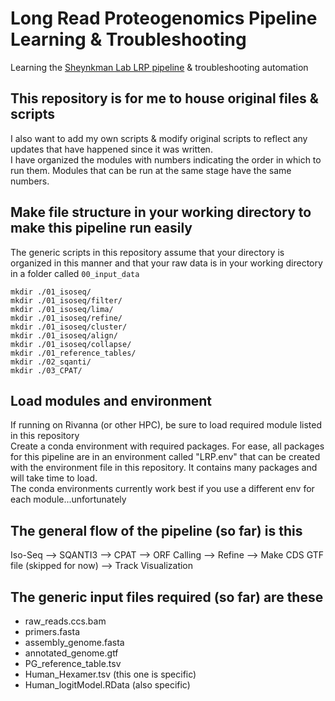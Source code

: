 # Long Read Proteogenomics Pipeline Learning & Troubleshooting
Learning the [Sheynkman Lab LRP pipeline](https://github.com/sheynkman-lab/Long-Read-Proteogenomics) &amp; troubleshooting automation

## This repository is for me to house original files & scripts
I also want to add my own scripts & modify original scripts to reflect any updates that have happened since it was written. <br />
I have organized the modules with numbers indicating the order in which to run them. Modules that can be run at the same stage have the same numbers.

## Make file structure in your working directory to make this pipeline run easily 
The generic scripts in this repository assume that your directory is organized in this manner and that your raw data is in your working directory in a folder called `00_input_data`
```
mkdir ./01_isoseq/
mkdir ./01_isoseq/filter/
mkdir ./01_isoseq/lima/
mkdir ./01_isoseq/refine/
mkdir ./01_isoseq/cluster/
mkdir ./01_isoseq/align/
mkdir ./01_isoseq/collapse/
mkdir ./01_reference_tables/
mkdir ./02_sqanti/
mkdir ./03_CPAT/
```
## Load modules and environment
If running on Rivanna (or other HPC), be sure to load required module listed in this repository <br />
Create a conda environment with required packages. For ease, all packages for this pipeline are in an environment called "LRP.env" that can be created with the environment file in this repository. It contains many packages and will take time to load. <br />
The conda environments currently work best if you use a different env for each module...unfortunately <br />

## The general flow of the pipeline (so far) is this
Iso-Seq --> SQANTI3 --> CPAT --> ORF Calling --> Refine --> Make CDS GTF file (skipped for now) --> Track Visualization

## The generic input files required (so far) are these <br />
- raw_reads.ccs.bam <br /> 
- primers.fasta <br />
- assembly_genome.fasta <br />
- annotated_genome.gtf <br />
- PG_reference_table.tsv <br />
- Human_Hexamer.tsv (this one is specific) <br />
- Human_logitModel.RData (also specific) <br />
